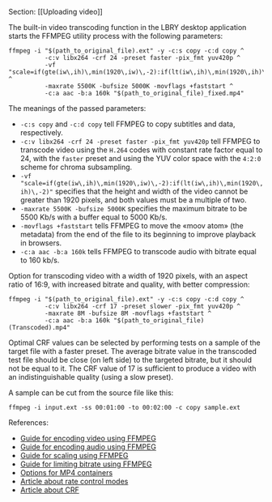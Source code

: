 Section: [[Uploading video]]

The built-in video transcoding function in the LBRY desktop application starts the
FFMPEG utility process with the following parameters:

```batch
ffmpeg -i "$(path_to_original_file).ext" -y -c:s copy -c:d copy ^
          -c:v libx264 -crf 24 -preset faster -pix_fmt yuv420p ^
          -vf "scale=if(gte(iw\,ih)\,min(1920\,iw)\,-2):if(lt(iw\,ih)\,min(1920\,ih)\,-2)" ^
          -maxrate 5500K -bufsize 5000K -movflags +faststart ^
          -c:a aac -b:a 160k "$(path_to_original_file)_fixed.mp4"
```

The meanings of the passed parameters:

- `-c:s copy` and `-c:d copy` tell FFMPEG to copy subtitles and data, respectively.
- `-c:v libx264 -crf 24 -preset faster -pix_fmt yuv420p` tell FFMPEG to transcode video
  using the `H.264` codes with constant rate factor equal to 24, with the `faster` preset
  and using the YUV color space with the `4:2:0` scheme for chroma subsampling.
- `-vf "scale=if(gte(iw\,ih)\,min(1920\,iw)\,-2):if(lt(iw\,ih)\,min(1920\,ih)\,-2)"`
  specifies that the height and width of the video cannot be greater than 1920 pixels,
  and both values must be a multiple of two.
- `-maxrate 5500K -bufsize 5000K` specifies the maximum bitrate to be 5500 Kb/s with a
  buffer equal to 5000 Kb/s.
- `-movflags +faststart` tells FFMPEG to move the «moov atom» (the metadata) from the end
  of the file to its beginning to improve playback in browsers.
- `-c:a aac -b:a 160k` tells FFMPEG to transcode audio with bitrate equal to 160 kb/s.

Option for transcoding video with a width of 1920 pixels, with an aspect ratio of 16:9,
with increased bitrate and quality, with better compression:

```batch
ffmpeg -i "$(path_to_original_file).ext" -y -c:s copy -c:d copy ^
          -c:v libx264 -crf 17 -preset slower -pix_fmt yuv420p ^
          -maxrate 8M -bufsize 8M -movflags +faststart ^
          -c:a aac -b:a 160k "$(path_to_original_file) (Transcoded).mp4"
```

Optimal CRF values can be selected by performing tests on a sample of the target file with
a faster preset. The average bitrate value in the transcoded test file should be close
(on left side) to the targeted bitrate, but it should not be equal to it. The CRF value
of 17 is sufficient to produce a video with an indistinguishable quality
(using a slow preset).

A sample can be cut from the source file like this:

```batch
ffmpeg -i input.ext -ss 00:01:00 -to 00:02:00 -c copy sample.ext
```

References:
- [Guide for encoding video using FFMPEG](https://trac.ffmpeg.org/wiki/Encode/H.264)
- [Guide for encoding audio using FFMPEG](https://trac.ffmpeg.org/wiki/Encode/AAC)
- [Guide for scaling using FFMPEG](https://trac.ffmpeg.org/wiki/Scaling)
- [Guide for limiting bitrate using FFMPEG](https://trac.ffmpeg.org/wiki/Limiting%20the%20output%20bitrate)
- [Options for MP4 containers](https://ffmpeg.org/ffmpeg-formats.html#Options-9)
- [Article about rate control modes](https://slhck.info/articles/rate-control)
- [Article about CRF](https://slhck.info/articles/crf)
